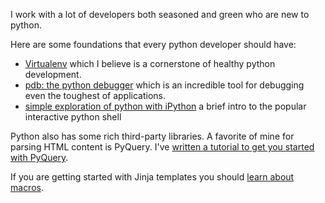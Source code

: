 I work with a lot of developers both seasoned and green who are new to python.

Here are some foundations that every python developer should have:

* [Virtualenv][v] which I believe is a cornerstone of healthy python
  development.
* [pdb: the python debugger][pdb] which is an incredible tool for debugging
  even the toughest of applications.
* [simple exploration of python with iPython][ipython] a brief intro to the
  popular interactive python shell

[v]: /tutorial/virtualenv
[pdb]: /tutorial/pdb-the-python-debugger
[ipython]: /tutorial/ipython

Python also has some rich third-party libraries.  A favorite of mine for
parsing HTML content is PyQuery.
I've [written a tutorial to get you started with PyQuery][pq].

[pq]: /tutorial/pyquery

If you are getting started with Jinja templates you should [learn about
macros][m].

[m]: https://blog.dadops.co/2013/08/18/dry-with-jinja-templates/

